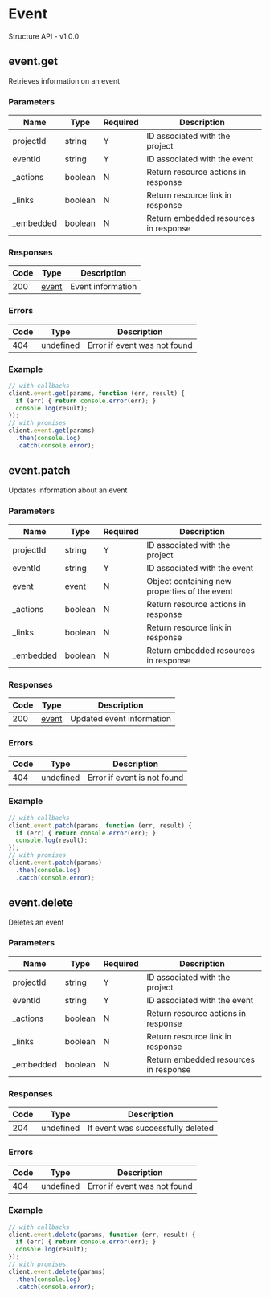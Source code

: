 # Event
Structure API - v1.0.0

## event.get
Retrieves information on an event



### Parameters
| Name | Type | Required | Description |
| ---- | ---- | -------- | ----------- |
| projectId | string | Y | ID associated with the project |
| eventId | string | Y | ID associated with the event |
| _actions | boolean | N | Return resource actions in response |
| _links | boolean | N | Return resource link in response |
| _embedded | boolean | N | Return embedded resources in response |

### Responses
| Code | Type | Description |
| ---- | ---- | ----------- |
| 200 | [event](_schemas.md#event) | Event information |

### Errors
| Code | Type | Description |
| ---- | ---- | ----------- |
| 404 | undefined | Error if event was not found |

### Example
```javascript
// with callbacks
client.event.get(params, function (err, result) {
  if (err) { return console.error(err); }
  console.log(result);
});
// with promises
client.event.get(params)
  .then(console.log)
  .catch(console.error);
```
## event.patch
Updates information about an event



### Parameters
| Name | Type | Required | Description |
| ---- | ---- | -------- | ----------- |
| projectId | string | Y | ID associated with the project |
| eventId | string | Y | ID associated with the event |
| event | [event](_schemas.md#event) | N | Object containing new properties of the event |
| _actions | boolean | N | Return resource actions in response |
| _links | boolean | N | Return resource link in response |
| _embedded | boolean | N | Return embedded resources in response |

### Responses
| Code | Type | Description |
| ---- | ---- | ----------- |
| 200 | [event](_schemas.md#event) | Updated event information |

### Errors
| Code | Type | Description |
| ---- | ---- | ----------- |
| 404 | undefined | Error if event is not found |

### Example
```javascript
// with callbacks
client.event.patch(params, function (err, result) {
  if (err) { return console.error(err); }
  console.log(result);
});
// with promises
client.event.patch(params)
  .then(console.log)
  .catch(console.error);
```
## event.delete
Deletes an event



### Parameters
| Name | Type | Required | Description |
| ---- | ---- | -------- | ----------- |
| projectId | string | Y | ID associated with the project |
| eventId | string | Y | ID associated with the event |
| _actions | boolean | N | Return resource actions in response |
| _links | boolean | N | Return resource link in response |
| _embedded | boolean | N | Return embedded resources in response |

### Responses
| Code | Type | Description |
| ---- | ---- | ----------- |
| 204 | undefined | If event was successfully deleted |

### Errors
| Code | Type | Description |
| ---- | ---- | ----------- |
| 404 | undefined | Error if event was not found |

### Example
```javascript
// with callbacks
client.event.delete(params, function (err, result) {
  if (err) { return console.error(err); }
  console.log(result);
});
// with promises
client.event.delete(params)
  .then(console.log)
  .catch(console.error);
```
